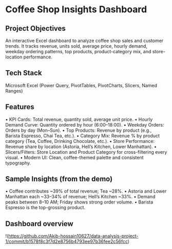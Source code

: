 # Coffee Shop Insights Dashboard 
## Project Objectives 
An interactive Excel dashboard to analyze coffee shop sales and customer trends. It tracks revenue, units sold, average price, hourly demand, weekday ordering patterns, top products, product-category mix, and store-location performance.
## Tech Stack
Microsoft Excel (Power Query, PivotTables, PivotCharts, Slicers, Named Ranges)
## Features
•	KPI Cards: Total revenue, quantity sold, average unit price.
•	Hourly Demand Curve: Quantity ordered by hour (6:00–18:00).
•	Weekday Orders: Orders by day (Mon–Sun).
•	Top Products: Revenue by product (e.g., Barista Espresso, Chai Tea, etc.).
•	Category Mix: Revenue % by product category (Tea, Coffee, Drinking Chocolate, etc.).
•	Store Performance: Revenue share by location (Astoria, Hell’s Kitchen, Lower Manhattan).
•	Slicers/Filters: Store Location and Product Category for cross-filtering every visual.
•	Modern UI: Clean, coffee-themed palette and consistent typography.
## Sample Insights (from the demo)
•	Coffee contributes ~39% of total revenue; Tea ~28%.
•	Astoria and Lower Manhattan each ~33–34% of revenue; Hell’s Kitchen ~33%.
•	Demand peaks between 8–10 AM; Friday shows strong order volume.
•	Barista Espresso is the top-grossing product.
## Dashboard overview
!(https://github.com/Akib-hossain10627/data-analysis-project-1/commit/b1578f8c3f7d2e8756b4793ee97b36fee2c56fcc)

